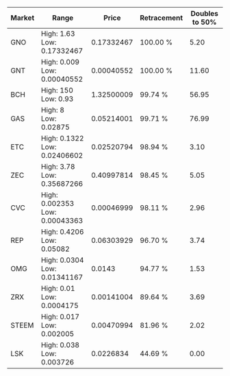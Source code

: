 | Market | Range | Price| Retracement | Doubles to 50% |
| --- | --- | --- | --- | --- |
| GNO | High: 1.63<br />Low: 0.17332467 | 0.17332467 | 100.00 % | 5.20 |
| GNT | High: 0.009<br />Low: 0.00040552 | 0.00040552 | 100.00 % | 11.60 |
| BCH | High: 150<br />Low: 0.93 | 1.32500009 | 99.74 % | 56.95 |
| GAS | High: 8<br />Low: 0.02875 | 0.05214001 | 99.71 % | 76.99 |
| ETC | High: 0.1322<br />Low: 0.02406602 | 0.02520794 | 98.94 % | 3.10 |
| ZEC | High: 3.78<br />Low: 0.35687266 | 0.40997814 | 98.45 % | 5.05 |
| CVC | High: 0.002353<br />Low: 0.00043363 | 0.00046999 | 98.11 % | 2.96 |
| REP | High: 0.4206<br />Low: 0.05082 | 0.06303929 | 96.70 % | 3.74 |
| OMG | High: 0.0304<br />Low: 0.01341167 | 0.0143 | 94.77 % | 1.53 |
| ZRX | High: 0.01<br />Low: 0.0004175 | 0.00141004 | 89.64 % | 3.69 |
| STEEM | High: 0.017<br />Low: 0.002005 | 0.00470994 | 81.96 % | 2.02 |
| LSK | High: 0.038<br />Low: 0.003726 | 0.0226834 | 44.69 % | 0.00 |
